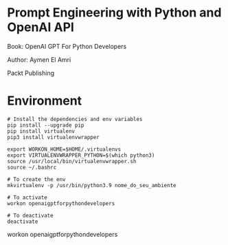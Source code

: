 # Prompt Engineering with Python and OpenAI API

Book: OpenAI GPT For Python Developers

Author: Aymen El Amri

Packt Publishing


# Environment

```
# Install the dependencies and env variables
pip install --upgrade pip
pip install virtualenv
pip3 install virtualenvwrapper

export WORKON_HOME=$HOME/.virtualenvs
export VIRTUALENVWRAPPER_PYTHON=$(which python3)
source /usr/local/bin/virtualenvwrapper.sh
source ~/.bashrc

# To create the env
mkvirtualenv -p /usr/bin/python3.9 nome_do_seu_ambiente

# To activate
workon openaigptforpythondevelopers

# To deactivate
deactivate
```




workon openaigptforpythondevelopers